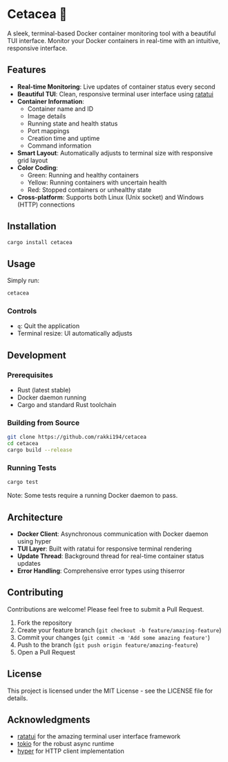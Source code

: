 # Cetacea 🐋

A sleek, terminal-based Docker container monitoring tool with a beautiful TUI interface. Monitor your Docker containers in real-time with an intuitive, responsive interface.

## Features

- **Real-time Monitoring**: Live updates of container status every second
- **Beautiful TUI**: Clean, responsive terminal user interface using [ratatui](https://github.com/ratatui-org/ratatui)
- **Container Information**:
  - Container name and ID
  - Image details
  - Running state and health status
  - Port mappings
  - Creation time and uptime
  - Command information
- **Smart Layout**: Automatically adjusts to terminal size with responsive grid layout
- **Color Coding**:
  - Green: Running and healthy containers
  - Yellow: Running containers with uncertain health
  - Red: Stopped containers or unhealthy state
- **Cross-platform**: Supports both Linux (Unix socket) and Windows (HTTP) connections

## Installation

```bash
cargo install cetacea
```

## Usage

Simply run:

```bash
cetacea
```

### Controls

- `q`: Quit the application
- Terminal resize: UI automatically adjusts

## Development

### Prerequisites

- Rust (latest stable)
- Docker daemon running
- Cargo and standard Rust toolchain

### Building from Source

```bash
git clone https://github.com/rakki194/cetacea
cd cetacea
cargo build --release
```

### Running Tests

```bash
cargo test
```

Note: Some tests require a running Docker daemon to pass.

## Architecture

- **Docker Client**: Asynchronous communication with Docker daemon using hyper
- **TUI Layer**: Built with ratatui for responsive terminal rendering
- **Update Thread**: Background thread for real-time container status updates
- **Error Handling**: Comprehensive error types using thiserror

## Contributing

Contributions are welcome! Please feel free to submit a Pull Request.

1. Fork the repository
2. Create your feature branch (`git checkout -b feature/amazing-feature`)
3. Commit your changes (`git commit -m 'Add some amazing feature'`)
4. Push to the branch (`git push origin feature/amazing-feature`)
5. Open a Pull Request

## License

This project is licensed under the MIT License - see the LICENSE file for details.

## Acknowledgments

- [ratatui](https://github.com/ratatui-org/ratatui) for the amazing terminal user interface framework
- [tokio](https://tokio.rs/) for the robust async runtime
- [hyper](https://hyper.rs/) for HTTP client implementation
